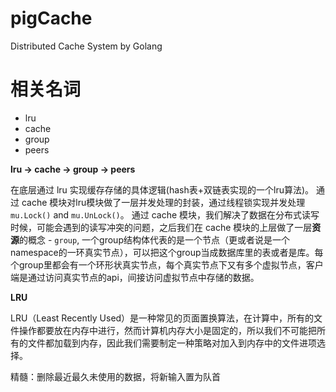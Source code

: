 # pigCache
Distributed Cache System by Golang

# 相关名词
- lru
- cache
- group
- peers

**lru -> cache -> group -> peers**

在底层通过 lru 实现缓存存储的具体逻辑(hash表+双链表实现的一个lru算法)。
通过 cache 模块对lru模块做了一层并发处理的封装，通过线程锁实现并发处理 `mu.Lock()` and `mu.UnLock()`。
通过 cache 模块，我们解决了数据在分布式读写时候，可能会遇到的读写冲突的问题，之后我们在 cache 模块的上层做了一层**资源**的概念 - `group`, 一个group结构体代表的是一个节点（更或者说是一个namespace的一环真实节点），可以把这个group当成数据库里的表或者是库。每个group里都会有一个环形状真实节点，每个真实节点下又有多个虚拟节点，客户端是通过访问真实节点的api，间接访问虚拟节点中存储的数据。

**LRU**

LRU（Least Recently Used）是一种常见的页面置换算法，在计算中，所有的文件操作都要放在内存中进行，然而计算机内存大小是固定的，所以我们不可能把所有的文件都加载到内存，因此我们需要制定一种策略对加入到内存中的文件进项选择。

精髓：删除最近最久未使用的数据，将新输入置为队首
